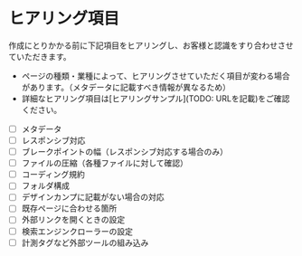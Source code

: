 # ヒアリング項目
作成にとりかかる前に下記項目をヒアリングし、お客様と認識をすり合わせさせていただきます。

- ページの種類・業種によって、ヒアリングさせていただく項目が変わる場合があります。（メタデータに記載すべき情報が異なるため）
- 詳細なヒアリング項目は[ヒアリングサンプル](TODO: URLを記載)をご確認ください。

- [ ] メタデータ
- [ ] レスポンシブ対応
- [ ] ブレークポイントの幅（レスポンシブ対応する場合のみ）
- [ ] ファイルの圧縮（各種ファイルに対して確認）
- [ ] コーディング規約
- [ ] フォルダ構成
- [ ] デザインカンプに記載がない場合の対応
- [ ] 既存ページに合わせる箇所
- [ ] 外部リンクを開くときの設定
- [ ] 検索エンジンクローラーの設定
- [ ] 計測タグなど外部ツールの組み込み
